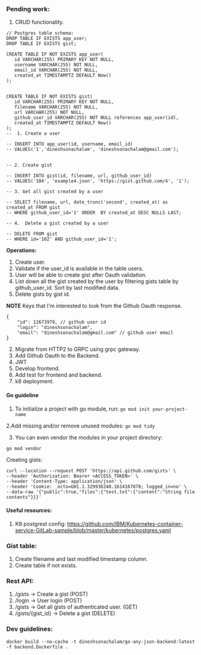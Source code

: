 


### Pending work:

1. CRUD functionality.
```
// Postgres table schema:
DROP TABLE IF EXISTS app_user;
DROP TABLE IF EXISTS gist;

CREATE TABLE IF NOT EXISTS app_user(
   id VARCHAR(255) PRIMARY KEY NOT NULL,
   username VARCHAR(255) NOT NULL,
   email_id VARCHAR(255) NOT NULL,
   created_at TIMESTAMPTZ DEFAULT Now() 
);


CREATE TABLE IF NOT EXISTS gist(
   id VARCHAR(255) PRIMARY KEY NOT NULL,
   filename VARCHAR(255) NOT NULL,
   url VARCHAR(255) NOT NULL,
   github_user_id VARCHAR(255) NOT NULL references app_user(id),
   created_at TIMESTAMPTZ DEFAULT Now()
);
--  1. Create a user

-- INSERT INTO app_user(id, username, email_id)
-- VALUES('1','dineshsonachalam', 'dineshsonachalam@gmail.com');


-- 2. Create gist

-- INSERT INTO gist(id, filename, url, github_user_id)
-- VALUES('104', 'example4.json', 'https://gist.github.com/4', '1');

-- 3. Get all gist created by a user

-- SELECT filename, url, date_trunc('second', created_at) as created_at FROM gist 
-- WHERE github_user_id='1' ORDER  BY created_at DESC NULLS LAST;

-- 4.  Delete a gist created by a user

-- DELETE FROM gist
-- WHERE id='102' AND github_user_id='1';
```

**Operations:**
1. Create user.
2. Validate if the user_id is available in the table users.
3. User will be able to create gist after Oauth validation.
4. List down all the gist created by the user by filtering gists table by github_user_id. 
   Sort by last modified data.
5. Delete gists by gist id.

**NOTE**
Keys that I'm interested to look from the Github Oauth response.
```
{
    "id": 12673979, // github user id
    "login": "dineshsonachalam",
    "email": "dineshsonachalam@gmail.com" // github user email
}
```
2. Migrate from HTTP2 to GRPC using grpc gateway.
3. Add Github Oauth to the Backend.
4. JWT
5. Develop frontend.
6. Add test for frontend and backend.
7. k8 deployment.


#### Go guideline
1. To initialize a project with go module, run:
```go mod init your-project-name```

2.Add missing and/or remove unused modules: 
```go mod tidy```

3. You can even vendor the modules in your project directory:
```
go mod vendor
```

Creating gists:
```
curl --location --request POST 'https://api.github.com/gists' \
--header 'Authorization: Bearer <ACCESS_TOKEN>' \
--header 'Content-Type: application/json' \
--header 'Cookie: _octo=GH1.1.329936248.1614167878; logged_in=no' \
--data-raw '{"public":true,"files":{"test.txt":{"content":"String file contents"}}}'
```

#### Useful resources:
1. K8 postgrest config: https://github.com/IBM/Kubernetes-container-service-GitLab-sample/blob/master/kubernetes/postgres.yaml



### Gist table:
1. Create filename and last modified timestamp column.
2. Create table if not exists.


### Rest API:
1. /gists -> Create a gist (POST)
2. /login -> User login (POST)
3. /gists -> Get all gists of authenticated user. (GET)
4. /gists/{gist_id} -> Delete a gist (DELETE)

### Dev guidelines:
```
docker build --no-cache -t dineshsonachalam/go-any-json-backend:latest -f backend.Dockerfile .

```
